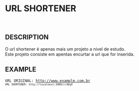 <h1>URL SHORTENER</h1>
<br/>

<h2>DESCRIPTION</h2>

<p>O url shortener é apenas mais um projeto a nivel de estudo.<br/>
Este projeto consiste em apentas encurtar a url que for inserida.</p>

<h2>EXAMPLE</h2>

<code>URL ORIGINAL: http://www.example.com.br<code/>
<code>URL SHORTENER: http://localhost:3000/r/ADqF</code>